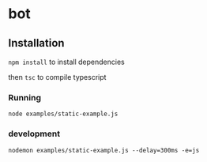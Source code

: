 # bot

## Installation

`npm install` to install dependencies

then `tsc` to compile typescript

### Running

`node examples/static-example.js`

### development

`nodemon examples/static-example.js --delay=300ms -e=js`